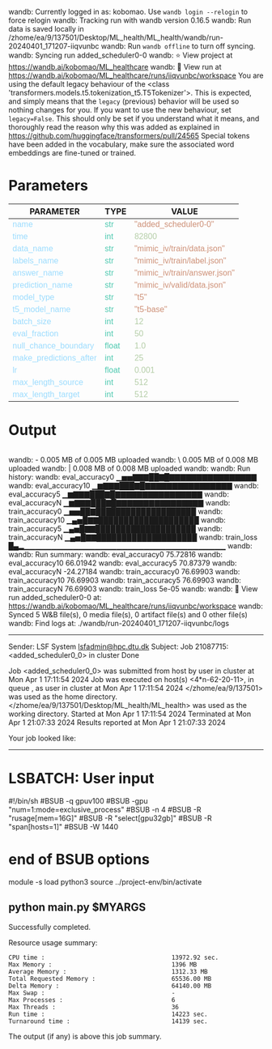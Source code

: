 wandb: Currently logged in as: kobomao. Use `wandb login --relogin` to force relogin
wandb: Tracking run with wandb version 0.16.5
wandb: Run data is saved locally in /zhome/ea/9/137501/Desktop/ML_health/ML_health/wandb/run-20240401_171207-iiqvunbc
wandb: Run `wandb offline` to turn off syncing.
wandb: Syncing run added_scheduler0-0
wandb: ⭐️ View project at https://wandb.ai/kobomao/ML_healthcare
wandb: 🚀 View run at https://wandb.ai/kobomao/ML_healthcare/runs/iiqvunbc/workspace
You are using the default legacy behaviour of the <class 'transformers.models.t5.tokenization_t5.T5Tokenizer'>. This is expected, and simply means that the `legacy` (previous) behavior will be used so nothing changes for you. If you want to use the new behaviour, set `legacy=False`. This should only be set if you understand what it means, and thoroughly read the reason why this was added as explained in https://github.com/huggingface/transformers/pull/24565
Special tokens have been added in the vocabulary, make sure the associated word embeddings are fine-tuned or trained.

<style>
c { color: #9cdcfe; font-family: 'Verdana', sans-serif;} /* VARIABLE */
d { color: #4EC9B0; font-family: 'Verdana', sans-serif;} /* CLASS */
e { color: #569cd6; font-family: 'Verdana', sans-serif;} /* BOOL */
f { color: #b5cea8; font-family: 'Verdana', sans-serif;} /* NUMBERS */
j { color: #ce9178; font-family: 'Verdana', sans-serif;} /* STRING */
k { font-family: 'Verdana', sans-serif;} /* SYMBOLS */
</style>

# Parameters

| PARAMETER         | TYPE              | VALUE             |
|-------------------|-------------------|-------------------|
| <c>name</c>       | <d>str</d>        | <j>"added_scheduler0-0"</j> |
| <c>time</c>       | <d>int</d>        | <f>82800</f>      |
| <c>data_name</c>  | <d>str</d>        | <j>"mimic_iv/train/data.json"</j> |
| <c>labels_name</c>| <d>str</d>        | <j>"mimic_iv/train/label.json"</j> |
| <c>answer_name</c>| <d>str</d>        | <j>"mimic_iv/train/answer.json"</j> |
| <c>prediction_name</c>| <d>str</d>        | <j>"mimic_iv/valid/data.json"</j> |
| <c>model_type</c> | <d>str</d>        | <j>"t5"</j>       |
| <c>t5_model_name</c>| <d>str</d>        | <j>"t5-base"</j>  |
| <c>batch_size</c> | <d>int</d>        | <f>12</f>         |
| <c>eval_fraction</c>| <d>int</d>        | <f>50</f>         |
| <c>null_chance_boundary</c>| <d>float</d>      | <f>1.0</f>        |
| <c>make_predictions_after</c>| <d>int</d>        | <f>25</f>         |
| <c>lr</c>         | <d>float</d>      | <f>0.001</f>      |
| <c>max_length_source</c>| <d>int</d>        | <f>512</f>        |
| <c>max_length_target</c>| <d>int</d>        | <f>512</f>        |

# Output

```
```
wandb: - 0.005 MB of 0.005 MB uploadedwandb: \ 0.005 MB of 0.008 MB uploadedwandb: | 0.008 MB of 0.008 MB uploadedwandb: 
wandb: Run history:
wandb:   eval_accuracy0 ▁▅▅▇▇▇██▇█▇▇▇▇▇▇▇▇▇▇▇▇▇▇▇▇
wandb:  eval_accuracy10 ▁▆▇▇▇███▇█▇▇▇▇▇▇▇▇▇▇▇▇▇▇▇▇
wandb:   eval_accuracy5 ▁▆▇▇▇███▇█▇▇▇▇▇▇▇▇▇▇▇▇▇▇▇▇
wandb:   eval_accuracyN ▁▆▇▇▇███▇█▇▇▇▇▇▇▇▇▇▇▇▇▇▇▇▇
wandb:  train_accuracy0 ▁▅▅██▇████████████████████
wandb: train_accuracy10 ▁▄▅█▇▇████████████████████
wandb:  train_accuracy5 ▁▄▅█▇▇████████████████████
wandb:  train_accuracyN ▁▄▅█▇▇████████████████████
wandb:       train_loss █▄▂▁▁▁▁▁▁▁▁▁▁▁▁▁▁▁▁▁▁▁▁▁▁▁▁▁▁▁▁▁▁▁▁▁▁▁▁▁
wandb: 
wandb: Run summary:
wandb:   eval_accuracy0 75.72816
wandb:  eval_accuracy10 66.01942
wandb:   eval_accuracy5 70.87379
wandb:   eval_accuracyN -24.27184
wandb:  train_accuracy0 76.69903
wandb: train_accuracy10 76.69903
wandb:  train_accuracy5 76.69903
wandb:  train_accuracyN 76.69903
wandb:       train_loss 5e-05
wandb: 
wandb: 🚀 View run added_scheduler0-0 at: https://wandb.ai/kobomao/ML_healthcare/runs/iiqvunbc/workspace
wandb: Synced 5 W&B file(s), 0 media file(s), 0 artifact file(s) and 0 other file(s)
wandb: Find logs at: ./wandb/run-20240401_171207-iiqvunbc/logs

------------------------------------------------------------
Sender: LSF System <lsfadmin@hpc.dtu.dk>
Subject: Job 21087715: <added_scheduler0_0> in cluster <dcc> Done

Job <added_scheduler0_0> was submitted from host <n-62-30-1> by user <s183914> in cluster <dcc> at Mon Apr  1 17:11:54 2024
Job was executed on host(s) <4*n-62-20-11>, in queue <gpuv100>, as user <s183914> in cluster <dcc> at Mon Apr  1 17:11:54 2024
</zhome/ea/9/137501> was used as the home directory.
</zhome/ea/9/137501/Desktop/ML_health/ML_health> was used as the working directory.
Started at Mon Apr  1 17:11:54 2024
Terminated at Mon Apr  1 21:07:33 2024
Results reported at Mon Apr  1 21:07:33 2024

Your job looked like:

------------------------------------------------------------
# LSBATCH: User input
#!/bin/sh
#BSUB -q gpuv100
#BSUB -gpu "num=1:mode=exclusive_process"
#BSUB -n 4
#BSUB -R "rusage[mem=16G]"
#BSUB -R "select[gpu32gb]"
#BSUB -R "span[hosts=1]"
#BSUB -W 1440
# end of BSUB options
module -s load python3
source ../project-env/bin/activate

python main.py $MYARGS
------------------------------------------------------------

Successfully completed.

Resource usage summary:

    CPU time :                                   13972.92 sec.
    Max Memory :                                 1396 MB
    Average Memory :                             1312.33 MB
    Total Requested Memory :                     65536.00 MB
    Delta Memory :                               64140.00 MB
    Max Swap :                                   -
    Max Processes :                              6
    Max Threads :                                36
    Run time :                                   14223 sec.
    Turnaround time :                            14139 sec.

The output (if any) is above this job summary.


